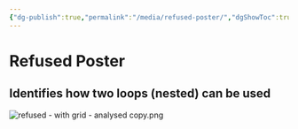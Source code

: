 ```yaml
---
{"dg-publish":true,"permalink":"/media/refused-poster/","dgShowToc":true}
---
```


# Refused Poster

## Identifies how two loops (nested) can be used

![refused - with grid - analysed copy.png](/img/user/Media/refused%20-%20with%20grid%20-%20analysed%20copy.png)